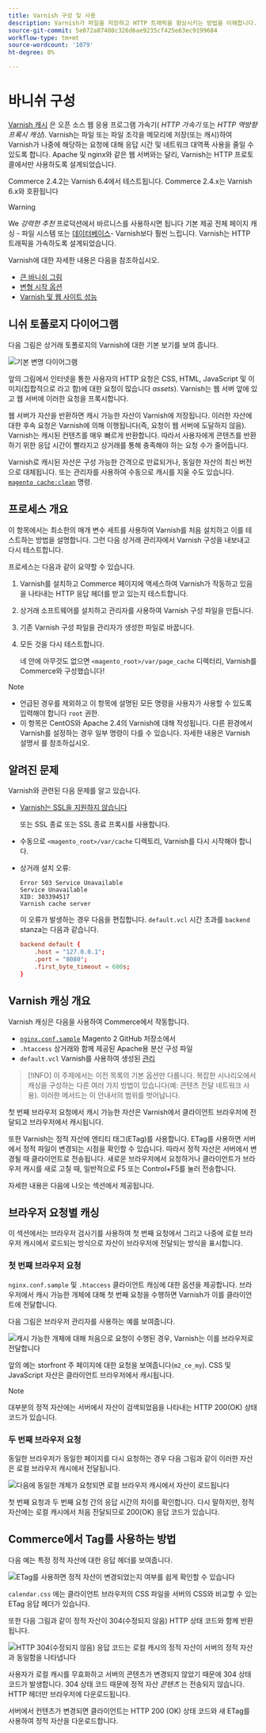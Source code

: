 ```yaml
---
title: Varnish 구성 및 사용
description: Varnish가 파일을 저장하고 HTTP 트래픽을 향상시키는 방법을 이해합니다.
source-git-commit: 5e072a87480c326d6ae9235cf425e63ec9199684
workflow-type: tm+mt
source-wordcount: '1079'
ht-degree: 0%

---
```



# 바니쉬 구성

[Varnish 캐시] 은 오픈 소스 웹 응용 프로그램 가속기( _HTTP 가속기_ 또는 _HTTP 역방향 프록시 캐싱_). Varnish는 파일 또는 파일 조각을 메모리에 저장(또는 캐시)하여 Varnish가 나중에 해당하는 요청에 대해 응답 시간 및 네트워크 대역폭 사용을 줄일 수 있도록 합니다. Apache 및 nginx와 같은 웹 서버와는 달리, Varnish는 HTTP 프로토콜에서만 사용하도록 설계되었습니다.

Commerce 2.4.2는 Varnish 6.4에서 테스트됩니다. Commerce 2.4.x는 Varnish 6.x와 호환됩니다

>[!WARNING]
>
>We _강력한 추천_ 프로덕션에서 바르니스를 사용하시면 됩니다 기본 제공 전체 페이지 캐싱 - 파일 시스템 또는 [데이터베이스]- Varnish보다 훨씬 느립니다. Varnish는 HTTP 트래픽을 가속하도록 설계되었습니다.

Varnish에 대한 자세한 내용은 다음을 참조하십시오.

- [큰 바니쉬 그림]
- [변형 시작 옵션]
- [Varnish 및 웹 사이트 성능]

## 니쉬 토폴로지 다이어그램

다음 그림은 상거래 토폴로지의 Varnish에 대한 기본 보기를 보여 줍니다.

![기본 변명 다이어그램](../../assets/configuration/varnish-basic.png)

앞의 그림에서 인터넷을 통한 사용자의 HTTP 요청은 CSS, HTML, JavaScript 및 이미지(집합적으로 라고 함)에 대한 요청이 많습니다 _assets_). Varnish는 웹 서버 앞에 있고 웹 서버에 이러한 요청을 프록시합니다.

웹 서버가 자산을 반환하면 캐시 가능한 자산이 Varnish에 저장됩니다. 이러한 자산에 대한 후속 요청은 Varnish에 의해 이행됩니다(즉, 요청이 웹 서버에 도달하지 않음). Varnish는 캐시된 컨텐츠를 매우 빠르게 반환합니다. 따라서 사용자에게 콘텐츠를 반환하기 위한 응답 시간이 빨라지고 상거래를 통해 충족해야 하는 요청 수가 줄어듭니다.

Varnish로 캐시된 자산은 구성 가능한 간격으로 만료되거나, 동일한 자산의 최신 버전으로 대체됩니다. 또는 관리자를 사용하여 수동으로 캐시를 지울 수도 있습니다. [`magento cache:clean`](../cli/manage-cache.md#clean-and-flush-cache-types) 명령.

## 프로세스 개요

이 항목에서는 최소한의 매개 변수 세트를 사용하여 Varnish를 처음 설치하고 이를 테스트하는 방법을 설명합니다. 그런 다음 상거래 관리자에서 Varnish 구성을 내보내고 다시 테스트합니다.

프로세스는 다음과 같이 요약할 수 있습니다.

1. Varnish를 설치하고 Commerce 페이지에 액세스하여 Varnish가 작동하고 있음을 나타내는 HTTP 응답 헤더를 받고 있는지 테스트합니다.
1. 상거래 소프트웨어를 설치하고 관리자를 사용하여 Varnish 구성 파일을 만듭니다.
1. 기존 Varnish 구성 파일을 관리자가 생성한 파일로 바꿉니다.
1. 모든 것을 다시 테스트합니다.

   네 안에 아무것도 없으면 `<magento_root>/var/page_cache` 디렉터리, Varnish를 Commerce와 구성했습니다!

>[!NOTE]
- 언급된 경우를 제외하고 이 항목에 설명된 모든 명령을 사용자가 사용할 수 있도록 입력해야 합니다 `root` 권한.
- 이 항목은 CentOS와 Apache 2.4의 Varnish에 대해 작성됩니다. 다른 환경에서 Varnish를 설정하는 경우 일부 명령이 다를 수 있습니다. 자세한 내용은 Varnish 설명서 를 참조하십시오.


## 알려진 문제

Varnish와 관련된 다음 문제를 알고 있습니다.

- [Varnish는 SSL을 지원하지 않습니다]

   또는 SSL 종료 또는 SSL 종료 프록시를 사용합니다.

- 수동으로 `<magento_root>/var/cache` 디렉토리, Varnish를 다시 시작해야 합니다.

- 상거래 설치 오류:

   ```terminal
   Error 503 Service Unavailable
   Service Unavailable
   XID: 303394517
   Varnish cache server
   ```

   이 오류가 발생하는 경우 다음을 편집합니다. `default.vcl` 시간 초과를 `backend` stanza는 다음과 같습니다.

   ```conf
   backend default {
       .host = "127.0.0.1";
       .port = "8080";
       .first_byte_timeout = 600s;
   }
   ```

## Varnish 캐싱 개요

Varnish 캐싱은 다음을 사용하여 Commerce에서 작동합니다.

- [`nginx.conf.sample`](https://github.com/magento/magento2/blob/2.4/nginx.conf.sample) Magento 2 GitHub 저장소에서
- `.htaccess` 상거래와 함께 제공된 Apache용 분산 구성 파일
- `default.vcl` Varnish를 사용하여 생성된 [관리](../cache/configure-varnish-commerce.md)

>[!INFO]
이 주제에서는 이전 목록의 기본 옵션만 다룹니다. 복잡한 시나리오에서 캐싱을 구성하는 다른 여러 가지 방법이 있습니다(예: 콘텐츠 전달 네트워크 사용). 이러한 메서드는 이 안내서의 범위를 벗어납니다.

첫 번째 브라우저 요청에서 캐시 가능한 자산은 Varnish에서 클라이언트 브라우저에 전달되고 브라우저에서 캐시됩니다.

또한 Varnish는 정적 자산에 엔티티 태그(ETag)를 사용합니다. ETag를 사용하면 서버에서 정적 파일이 변경되는 시점을 확인할 수 있습니다. 따라서 정적 자산은 서버에서 변경될 때 클라이언트로 전송됩니다. 새로운 브라우저에서 요청하거나 클라이언트가 브라우저 캐시를 새로 고칠 때, 일반적으로 F5 또는 Control+F5를 눌러 전송합니다.

자세한 내용은 다음에 나오는 섹션에서 제공됩니다.

## 브라우저 요청별 캐싱

이 섹션에서는 브라우저 검사기를 사용하여 첫 번째 요청에서 그리고 나중에 로컬 브라우저 캐시에서 로드되는 방식으로 자산이 브라우저에 전달되는 방식을 표시합니다.

### 첫 번째 브라우저 요청

`nginx.conf.sample` 및 `.htaccess` 클라이언트 캐싱에 대한 옵션을 제공합니다. 브라우저에서 캐시 가능한 개체에 대해 첫 번째 요청을 수행하면 Varnish가 이를 클라이언트에 전달합니다.

다음 그림은 브라우저 관리자를 사용하는 예를 보여줍니다.

![캐시 가능한 개체에 대해 처음으로 요청이 수행된 경우, Varnish는 이를 브라우저로 전달합니다](../../assets/configuration/varnish-apache-first-visit.png)

앞의 예는 storfront 주 페이지에 대한 요청을 보여줍니다(`m2_ce_my`). CSS 및 JavaScript 자산은 클라이언트 브라우저에서 캐시됩니다.

>[!NOTE]
대부분의 정적 자산에는 서버에서 자산이 검색되었음을 나타내는 HTTP 200(OK) 상태 코드가 있습니다.

### 두 번째 브라우저 요청

동일한 브라우저가 동일한 페이지를 다시 요청하는 경우 다음 그림과 같이 이러한 자산은 로컬 브라우저 캐시에서 전달됩니다.

![다음에 동일한 개체가 요청되면 로컬 브라우저 캐시에서 자산이 로드됩니다](../../assets/configuration/varnish-apache-second-visit.png)

첫 번째 요청과 두 번째 요청 간의 응답 시간의 차이를 확인합니다. 다시 말하지만, 정적 자산에는 로컬 캐시에서 처음 전달되므로 200(OK) 응답 코드가 있습니다.

## Commerce에서 Tag를 사용하는 방법

다음 예는 특정 정적 자산에 대한 응답 헤더를 보여줍니다.

![ETag를 사용하면 정적 자산이 변경되었는지 여부를 쉽게 확인할 수 있습니다](../../assets/configuration/varnish-etag.png)

`calendar.css` 에는 클라이언트 브라우저의 CSS 파일을 서버의 CSS와 비교할 수 있는 ETag 응답 헤더가 있습니다.

또한 다음 그림과 같이 정적 자산이 304(수정되지 않음) HTTP 상태 코드와 함께 반환됩니다.

![HTTP 304(수정되지 않음) 응답 코드는 로컬 캐시의 정적 자산이 서버의 정적 자산과 동일함을 나타냅니다](../../assets/configuration/varnish-304.png)

사용자가 로컬 캐시를 무효화하고 서버의 콘텐츠가 변경되지 않았기 때문에 304 상태 코드가 발생합니다. 304 상태 코드 때문에 정적 자산 _콘텐츠_ 는 전송되지 않습니다. HTTP 헤더만 브라우저에 다운로드됩니다.

서버에서 컨텐츠가 변경되면 클라이언트는 HTTP 200 (OK) 상태 코드와 새 ETag를 사용하여 정적 자산을 다운로드합니다.

<!-- Link Definitions -->

[데이터베이스]: https://developer.adobe.com/commerce/php/development/cache/partial/database-caching/
[큰 바니쉬 그림]: https://www.varnish-cache.org/docs/trunk/users-guide/intro.html
[Varnish 캐시]: https://varnish-cache.org
[변형 시작 옵션]: https://www.varnish-cache.org/docs/trunk/reference/varnishd.html#ref-varnishd-options
[Varnish 및 웹 사이트 성능]: https://www.varnish-cache.org/docs/trunk/users-guide/performance.html#users-performance
[Varnish는 SSL을 지원하지 않습니다]: https://www.varnish-cache.org/docs/3.0/phk/ssl.html
